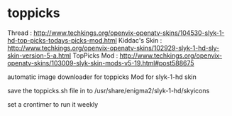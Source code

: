 # toppicks
Thread : http://www.techkings.org/openvix-openatv-skins/104530-slyk-1-hd-top-picks-todays-picks-mod.html
Kiddac's Skin : http://www.techkings.org/openvix-openatv-skins/102929-slyk-1-hd-sly-skin-version-5-a.html
TopPicks Mod : http://www.techkings.org/openvix-openatv-skins/103009-slyk-skin-mods-v5-19.html#post588675

automatic image downloader for toppicks Mod for slyk-1-hd skin

save the toppicks.sh file in to /usr/share/enigma2/slyk-1-hd/skyicons

set a crontimer to run it weekly
